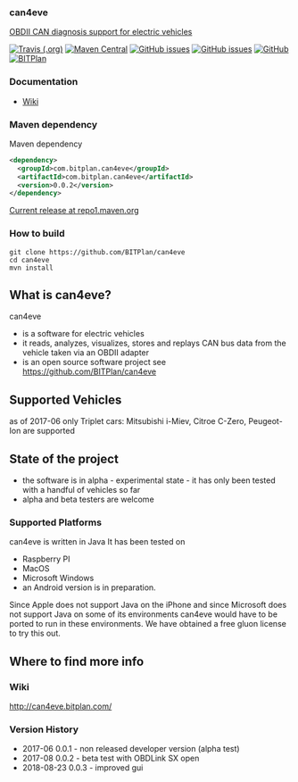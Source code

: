 ### can4eve
[OBDII CAN diagnosis support for electric vehicles](http://can4eve.bitplan.com) 

[![Travis (.org)](https://img.shields.io/travis/BITPlan/can4eve.svg)](https://travis-ci.org/BITPlan/can4eve)
[![Maven Central](https://img.shields.io/maven-central/v/com.bitplan.can4eve/com.bitplan.can4eve.svg)](https://search.maven.org/artifact/com.bitplan.can4eve/com.bitplan.can4eve/0.0.2/jar)
[![GitHub issues](https://img.shields.io/github/issues/BITPlan/can4eve.svg)](https://github.com/BITPlan/can4eve/issues)
[![GitHub issues](https://img.shields.io/github/issues-closed/BITPlan/can4eve.svg)](https://github.com/BITPlan/can4eve/issues/?q=is%3Aissue+is%3Aclosed)
[![GitHub](https://img.shields.io/github/license/BITPlan/can4eve.svg)](https://www.apache.org/licenses/LICENSE-2.0)
[![BITPlan](http://wiki.bitplan.com/images/wiki/thumb/3/38/BITPlanLogoFontLessTransparent.png/198px-BITPlanLogoFontLessTransparent.png)](http://www.bitplan.com)

### Documentation
* [Wiki](http://can4eve.bitplan.com)
### Maven dependency

Maven dependency
```xml
<dependency>
  <groupId>com.bitplan.can4eve</groupId>
  <artifactId>com.bitplan.can4eve</artifactId>
  <version>0.0.2</version>
</dependency>
```

[Current release at repo1.maven.org](http://repo1.maven.org/maven2/com/bitplan/can4eve/com.bitplan.can4eve/0.0.2/)

### How to build
```
git clone https://github.com/BITPlan/can4eve
cd can4eve
mvn install
```
## What is can4eve? 
can4eve 
* is a software for electric vehicles
* it reads, analyzes, visualizes, stores and replays CAN bus data from the vehicle taken via an OBDII adapter
* is an open source software project see https://github.com/BITPlan/can4eve
## Supported Vehicles 
as of 2017-06 only Triplet cars: Mitsubishi i-Miev, Citroe C-Zero, Peugeot-Ion are supported
## State of the project 
* the software is in alpha - experimental state - it has only been tested with a handful of vehicles so far
* alpha and beta testers are welcome
### Supported Platforms 
can4eve is written in Java
It has been tested on
* Raspberry PI
* MacOS
* Microsoft Windows
* an Android version is in preparation.

Since Apple does not support Java on the iPhone and since Microsoft does not support Java on some of its environments can4eve 
would have to be ported to run in these environments. We have obtained a free gluon license to try this out.

## Where to find more info
### Wiki
http://can4eve.bitplan.com/
### Version History
* 2017-06    0.0.1 - non released developer version (alpha test)
* 2017-08    0.0.2 - beta test with OBDLink SX open
* 2018-08-23 0.0.3 - improved gui
